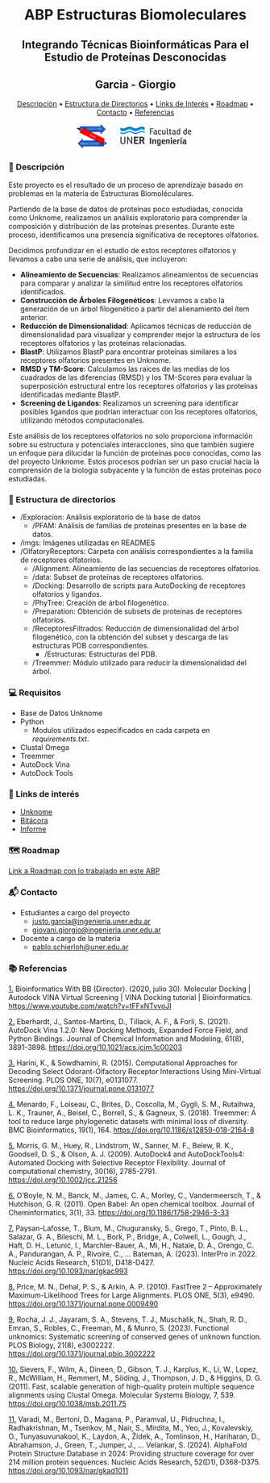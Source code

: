 <div align="center">

# ABP Estructuras Biomoleculares
## Integrando Técnicas Bioinformáticas Para el Estudio de Proteínas Desconocidas

## Garcia - Giorgio


[Descripción](#-descripción) • [Estructura de Directorios](#file_folder-estructura-de-directorios) • [Links de Interés](#paperclip-links-de-interés) • [Roadmap](#world_map-roadmap) • [Contacto](#-contacto) • [Referencias](#-referencias)



<div style="text-align: center;">
    <div style="display: inline-flex; align-items: center;">
        <img src="imgs/logo_eb.png" alt="Logo EB" style="height: 50px;margin-right: 20px;">
        <img src="imgs/logouner.png" alt="Logo UNER" style="height: 50px;">
    </div>
</div>

</div>



### 📖 Descripción
Este proyecto es el resultado de un proceso de aprendizaje basado en problemas en la materia de Estructuras Biomoléculares.

Partiendo de la base de datos de proteínas poco estudiadas, conocida como Unknome, realizamos un análisis exploratorio para comprender la composición y distribución de las proteínas presentes. Durante este proceso, identificamos una presencia significativa de receptores olfatorios.

Decidimos profundizar en el estudio de estos receptores olfatorios y llevamos a cabo una serie de análisis, que incluyeron:

- **Alineamiento de Secuencias**: Realizamos alineamientos de secuencias para comparar y analizar la similitud entre los receptores olfatorios identificados.
- **Construcción de Árboles Filogenéticos**: Levvamos a cabo la generación de un árbol filogenético a partir del alienamiento del ítem anterior.
- **Reducción de Dimensionalidad**: Aplicamos técnicas de reducción de dimensionalidad para visualizar y comprender mejor la estructura de los receptores olfatorios y las proteínas relacionadas.
- **BlastP**: Utilizamos BlastP para encontrar proteínas similares a los receptores olfatorios presentes en Unknome.
- **RMSD y TM-Score**: Calculamos las raíces de las medias de los cuadrados de las diferencias (RMSD) y los TM-Scores para evaluar la superposición estructural entre los receptores olfatorios y las proteínas identificadas mediante BlastP.
- **Screening de Ligandos**: Realizamos un screening para identificar posibles ligandos que podrían interactuar con los receptores olfatorios, utilizando métodos computacionales.


Este análisis de los receptores olfatorios no solo proporciona información sobre su estructura y potenciales interacciones, sino que también sugiere un enfoque para dilucidar la función de proteínas poco conocidas, como las del proyecto Unknome. Estos procesos podrían ser un paso crucial hacia la comprensión de la biología subyacente y la función de estas proteínas poco estudiadas.

### :file_folder: Estructura de directorios
- /Exploracion: Análisis exploratorio de la base de datos
	- /PFAM: Análisis de familias de proteínas presentes en la base de datos.
- /imgs: Imágenes utilizadas en READMES
- /OlfatoryReceptors: Carpeta con análisis correspondientes a la familia de receptores olfatorios.
	- /Alignment: Alineamiento de las secuencias de receptores olfatorios.
	- /data: Subset de proteínas de receptores olfatorios.
	- /Docking: Desarrollo de scripts para AutoDocking de receptores olfatorios y ligandos.
	- /PhyTree: Creación de árbol filogenético.
	- /Preparation: Obtención de subsets de proteínas de receptores olfatorios.
	- /ReceptoresFiltrados: Reducción de dimensionalidad del árbol filogenético, con la obtención del subset y descarga de las estructuras PDB correspondientes.
		- /Estructuras: Estructuras del PDB.
	- /Treemmer: Módulo utilizado para reducir la dimensionalidad del árbol.



### :computer: Requisitos
- Base de Datos Unknome
- Python
	- Modulos utilizados especificados en cada carpeta en *requirements.txt*.
- Clustal Omega
- Treemmer
- AutoDock Vina
- AutoDock Tools



### :paperclip: Links de interés
- [Unknome](https://unknome.mrc-lmb.cam.ac.uk/)
- [Bitácora](https://docs.google.com/document/d/1hfnAr0R3DH2llRegLN6dVXDsyPDdvUwWzP8I5dPmboY/edit?usp=sharing)
- [Informe](https://docs.google.com/document/d/1W4E4xc-yobJKqFuypAWl4mKD40Bq83cPE_Dq3pm-OxU/edit?usp=sharing)

### :world_map: Roadmap

[Link a Roadmap con lo trabajado en este ABP](https://justog220.github.io/ABP-EB/)

### 📬 Contacto
- Estudiantes a cargo del proyecto
	- justo.garcia@ingenieria.uner.edu.ar
	- giovani.giorgio@ingenieria.uner.edu.ar
- Docente a cargo de la materia
	- pablo.schierloh@uner.edu.ar

### 📚 Referencias

[1.][ref-1] Bioinformatics With BB (Director). (2020, julio 30). Molecular Docking  | Autodock VINA Virtual Screening  | VINA Docking tutorial | Bioinformatics. https://www.youtube.com/watch?v=tFFxNTvvoJI

[2.][ref-2] Eberhardt, J., Santos-Martins, D., Tillack, A. F., & Forli, S. (2021). AutoDock Vina 1.2.0: New Docking Methods, Expanded Force Field, and Python Bindings. Journal of Chemical Information and Modeling, 61(8), 3891-3898. https://doi.org/10.1021/acs.jcim.1c00203

[3.][ref-3] Harini, K., & Sowdhamini, R. (2015). Computational Approaches for Decoding Select Odorant-Olfactory Receptor Interactions Using Mini-Virtual Screening. PLOS ONE, 10(7), e0131077. https://doi.org/10.1371/journal.pone.0131077

[4.][ref-4] Menardo, F., Loiseau, C., Brites, D., Coscolla, M., Gygli, S. M., Rutaihwa, L. K., Trauner, A., Beisel, C., Borrell, S., & Gagneux, S. (2018). Treemmer: A tool to reduce large phylogenetic datasets with minimal loss of diversity. BMC Bioinformatics, 19(1), 164. https://doi.org/10.1186/s12859-018-2164-8

[5.][ref-5] Morris, G. M., Huey, R., Lindstrom, W., Sanner, M. F., Belew, R. K., Goodsell, D. S., & Olson, A. J. (2009). AutoDock4 and AutoDockTools4: Automated Docking with Selective Receptor Flexibility. Journal of computational chemistry, 30(16), 2785-2791. https://doi.org/10.1002/jcc.21256

[6.][ref-6] O’Boyle, N. M., Banck, M., James, C. A., Morley, C., Vandermeersch, T., & Hutchison, G. R. (2011). Open Babel: An open chemical toolbox. Journal of Cheminformatics, 3(1), 33. https://doi.org/10.1186/1758-2946-3-33

[7.][ref-7] Paysan-Lafosse, T., Blum, M., Chuguransky, S., Grego, T., Pinto, B. L., Salazar, G. A., Bileschi, M. L., Bork, P., Bridge, A., Colwell, L., Gough, J., Haft, D. H., Letunić, I., Marchler-Bauer, A., Mi, H., Natale, D. A., Orengo, C. A., Pandurangan, A. P., Rivoire, C., … Bateman, A. (2023). InterPro in 2022. Nucleic Acids Research, 51(D1), D418-D427. https://doi.org/10.1093/nar/gkac993

[8.][ref-8] Price, M. N., Dehal, P. S., & Arkin, A. P. (2010). FastTree 2 – Approximately Maximum-Likelihood Trees for Large Alignments. PLOS ONE, 5(3), e9490. https://doi.org/10.1371/journal.pone.0009490

[9.][ref-9] Rocha, J. J., Jayaram, S. A., Stevens, T. J., Muschalik, N., Shah, R. D., Emran, S., Robles, C., Freeman, M., & Munro, S. (2023). Functional unknomics: Systematic screening of conserved genes of unknown function. PLOS Biology, 21(8), e3002222. https://doi.org/10.1371/journal.pbio.3002222

[10.][ref-10] Sievers, F., Wilm, A., Dineen, D., Gibson, T. J., Karplus, K., Li, W., Lopez, R., McWilliam, H., Remmert, M., Söding, J., Thompson, J. D., & Higgins, D. G. (2011). Fast, scalable generation of high-quality protein multiple sequence alignments using Clustal Omega. Molecular Systems Biology, 7, 539. https://doi.org/10.1038/msb.2011.75

[11.][ref-11] Varadi, M., Bertoni, D., Magana, P., Paramval, U., Pidruchna, I., Radhakrishnan, M., Tsenkov, M., Nair, S., Mirdita, M., Yeo, J., Kovalevskiy, O., Tunyasuvunakool, K., Laydon, A., Žídek, A., Tomlinson, H., Hariharan, D., Abrahamson, J., Green, T., Jumper, J., … Velankar, S. (2024). AlphaFold Protein Structure Database in 2024: Providing structure coverage for over 214 million protein sequences. Nucleic Acids Research, 52(D1), D368-D375. https://doi.org/10.1093/nar/gkad1011

[ref-1]: #ref-1
[ref-2]: #ref-2
[ref-3]: #ref-3
[ref-4]: #ref-4
[ref-5]: #ref-5
[ref-6]: #ref-6
[ref-7]: #ref-7
[ref-8]: #ref-8
[ref-9]: #ref-9
[ref-10]: #ref-10
[ref-11]: #ref-11